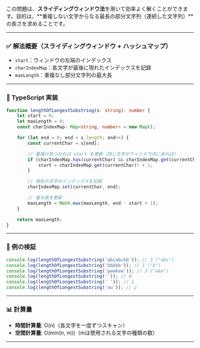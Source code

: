 この問題は、**スライディングウィンドウ法**を用いて効率よく解くことができます。目的は、\*\*重複しない文字からなる最長の部分文字列（連続した文字列）\*\*の長さを求めることです。

---

### ✅ 解法概要（スライディングウィンドウ + ハッシュマップ）

- `start`：ウィンドウの左端のインデックス
- `charIndexMap`：各文字が最後に現れたインデックスを記録
- `maxLength`：重複なし部分文字列の最大長

---

### 📘 TypeScript 実装

```typescript
function lengthOfLongestSubstring(s: string): number {
    let start = 0;
    let maxLength = 0;
    const charIndexMap: Map<string, number> = new Map();

    for (let end = 0; end < s.length; end++) {
        const currentChar = s[end];

        // 重複が見つかれば start を更新（同じ文字がウィンドウ内にあれば）
        if (charIndexMap.has(currentChar) && charIndexMap.get(currentChar)! >= start) {
            start = charIndexMap.get(currentChar)! + 1;
        }

        // 現在の文字のインデックスを記録
        charIndexMap.set(currentChar, end);

        // 最大長を更新
        maxLength = Math.max(maxLength, end - start + 1);
    }

    return maxLength;
}
```

---

### 🧪 例の検証

```typescript
console.log(lengthOfLongestSubstring('abcabcbb')); // 3 ("abc")
console.log(lengthOfLongestSubstring('bbbbb')); // 1 ("b")
console.log(lengthOfLongestSubstring('pwwkew')); // 3 ("wke")
console.log(lengthOfLongestSubstring('')); // 0
console.log(lengthOfLongestSubstring(' ')); // 1
console.log(lengthOfLongestSubstring('au')); // 2
```

---

### 📊 計算量

- **時間計算量**: O(n)（各文字を一度ずつスキャン）
- **空間計算量**: O(min(n, m))（mは使用される文字の種類の数）

---
